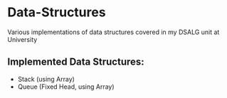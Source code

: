 # Data-Structures
Various implementations of data structures covered in my DSALG unit at University

## Implemented Data Structures:
- Stack (using Array)
- Queue (Fixed Head, using Array)
